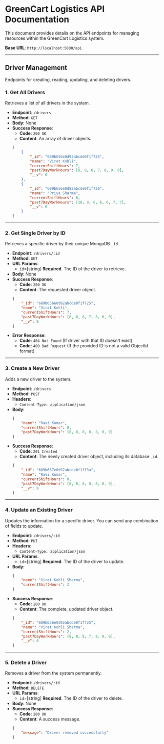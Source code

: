 # GreenCart Logistics API Documentation

This document provides details on the API endpoints for managing resources within the GreenCart Logistics system.

**Base URL**: `http://localhost:5000/api`

---

## Driver Management

Endpoints for creating, reading, updating, and deleting drivers.

### 1. Get All Drivers

Retrieves a list of all drivers in the system.

-   **Endpoint**: `/drivers`
-   **Method**: `GET`
-   **Body**: None
-   **Success Response**:
    -   **Code**: `200 OK`
    -   **Content**: An array of driver objects.
    ```json
    [
        {
            "_id": "689b656e0d92abcde0f1f725",
            "name": "Virat Kohli",
            "currentShiftHours": 7,
            "past7DayWorkHours": [8, 8, 8, 7, 8, 0, 0],
            "__v": 0
        },
        {
            "_id": "689b656e0d92abcde0f1f726",
            "name": "Priya Sharma",
            "currentShiftHours": 6,
            "past7DayWorkHours": [10, 9, 6, 6, 6, 7, 7],
            "__v": 0
        }
    ]
    ```

---

### 2. Get Single Driver by ID

Retrieves a specific driver by their unique MongoDB `_id`.

-   **Endpoint**: `/drivers/:id`
-   **Method**: `GET`
-   **URL Params**:
    -   `id`=[string] **Required**. The ID of the driver to retrieve.
-   **Body**: None
-   **Success Response**:
    -   **Code**: `200 OK`
    -   **Content**: The requested driver object.
    ```json
    {
        "_id": "689b656e0d92abcde0f1f725",
        "name": "Virat Kohli",
        "currentShiftHours": 7,
        "past7DayWorkHours": [8, 8, 8, 7, 8, 0, 0],
        "__v": 0
    }
    ```
-   **Error Response**:
    -   **Code**: `404 Not Found` (If driver with that ID doesn't exist)
    -   **Code**: `400 Bad Request` (If the provided ID is not a valid ObjectId format)

---

### 3. Create a New Driver

Adds a new driver to the system.

-   **Endpoint**: `/drivers`
-   **Method**: `POST`
-   **Headers**:
    -   `Content-Type: application/json`
-   **Body**:
    ```json
    {
        "name": "Ravi Kumar",
        "currentShiftHours": 0,
        "past7DayWorkHours": [8, 8, 8, 8, 8, 0, 0]
    }
    ```
-   **Success Response**:
    -   **Code**: `201 Created`
    -   **Content**: The newly created driver object, including its database `_id`.
    ```json
    {
        "_id": "689b657e0d92abcde0f1f73a",
        "name": "Ravi Kumar",
        "currentShiftHours": 0,
        "past7DayWorkHours": [8, 8, 8, 8, 8, 0, 0],
        "__v": 0
    }
    ```

---

### 4. Update an Existing Driver

Updates the information for a specific driver. You can send any combination of fields to update.

-   **Endpoint**: `/drivers/:id`
-   **Method**: `PUT`
-   **Headers**:
    -   `Content-Type: application/json`
-   **URL Params**:
    -   `id`=[string] **Required**. The ID of the driver to update.
-   **Body**:
    ```json
    {
        "name": "Virat Kohli Sharma",
        "currentShiftHours": 2
    }
    ```
-   **Success Response**:
    -   **Code**: `200 OK`
    -   **Content**: The complete, updated driver object.
    ```json
    {
        "_id": "689b656e0d92abcde0f1f725",
        "name": "Virat Kohli Sharma",
        "currentShiftHours": 2,
        "past7DayWorkHours": [8, 8, 8, 7, 8, 0, 0],
        "__v": 0
    }
    ```

---

### 5. Delete a Driver

Removes a driver from the system permanently.

-   **Endpoint**: `/drivers/:id`
-   **Method**: `DELETE`
-   **URL Params**:
    -   `id`=[string] **Required**. The ID of the driver to delete.
-   **Body**: None
-   **Success Response**:
    -   **Code**: `200 OK`
    -   **Content**: A success message.
    ```json
    {
        "message": "Driver removed successfully"
    }
    ```
